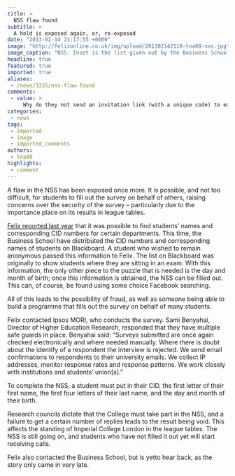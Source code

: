 ```yaml
---
title: >
  NSS flaw found
subtitle: >
  A hold is exposed again, or, re-exposed
date: "2013-02-14 21:17:55 +0000"
image: "http://felixonline.co.uk/img/upload/201302142118-tna08-nss.jpg"
image_caption: "NSS. Inset is the list given out by the Business School on Blackboard"
headline: true
featured: true
imported: true
aliases:
 - /news/3335/nss-flaw-found
comments:
 - value: >
     Why do they not send an invitation link (with a unique code) to each student by email? That would make it easier for students to complete (no filling in the CID, DOB, etc.) AND far more secure.,It's terrible that Imperial decided to play Guardian ranking game and care about bullshit like NSS. <br> <br>I find it sad that emails like these: <br>"If everyone was fully satisfied with their degree, we would be ranked above Oxford and Cambridge <br>The league table rankings affect how your degree is seen by employers <br>Clarification: I am definitely not suggesting that you should blindly select "very satisfied" for everything. It would be very wrong of me to suggest that you do such a thing." <br> <br>(Department of Computing) <br> <br>are being sent out to students.
categories:
 - news
tags:
 - imported
 - image
 - imported_comments
authors:
 - tna08
highlights:
 - comment
---
```


A flaw in the NSS has been exposed once more. It is possible, and not too difficult, for students to fill out the survey on behalf of others, raising concerns over the security of the survey – particularly due to the importance place on its results in league tables.

[Felix reported last year](http://felixonline.co.uk/news/2212/flaws-exposed-in-national-student-survey/) that it was possible to find students’ names and corresponding CID numbers for certain departments. This time, the Business School have distributed the CID numbers and corresponding names of students on Blackboard. A student who wished to remain anonymous passed this information to Felix. The list on Blackboard was originally to show students where they are sitting in an exam. With this information, the only other piece to the puzzle that is needed is the day and month of birth; once this information is obtained, the NSS can be filled out. This can, of course, be found using some choice Facebook searching.

All of this leads to the possibility of fraud, as well as someone being able to build a programme that fills out the survey on behalf of many students.

Felix contacted Ipsos MORI, who conducts the survey. Sami Benyahai, Director of Higher Education Research, responded that they have multiple safe guards in place. Benyahai said: “Surveys submitted are once again checked electronically and where needed manually. Where there is doubt about the identify of a respondent the interview is rejected. We send email confirmations to respondents to their university emails. We collect IP addresses, monitor response rates and response patterns. We work closely with institutions and students’ union[s].”

To complete the NSS, a student must put in their CID, the first letter of their first name, the first four letters of their last name, and the day and month of their birth.

Research councils dictate that the College must take part in the NSS, and a failure to get a certain number of replies leads to the result being void. This affects the standing of Imperial College London in the league tables. The NSS is still going on, and students who have not filled it out yet will start receiving calls.

Felix also contacted the Business School, but is yetto hear back, as the story only came in very late.
